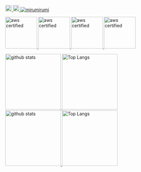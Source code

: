 <p align="left">
  <a href="http://twitter.com/mirumi">
    <img height="20" src="https://img.shields.io/twitter/follow/milmemo_net?label=Twitter%20Follower&logo=twitter&style=flat&color=blue" />
  </a>
  <a href="https://github.com/mirumirumi">
    <img height="20" src="https://img.shields.io/github/stars/mirumirumi?color=orange&label=GitHub%20stars&logo=github&logo_color=orange" />
  </a>
  <a href="https://github.com/mirumirumi/">
    <img src="https://komarev.com/ghpvc/?username=mirumirumi&color=orange&logo=github" alt="mirumirumi" />
  </a>

  <!--
  <a href="https://zenn.dev/mirumi">
    <img height="20" src="https://zenn.badge.nikaera.com/s/mirumi/likes" />
  </a>
  <a href="https://zenn.dev/mirumi">
    <img height="20" src="https://zenn.badge.nikaera.com/s/mirumi/followers" />
  </a>
  -->
</p>

<p align="left">
  <a href="https://github.com/mirumirumi#gh-light-mode-only">
    <img alt="aws certified" height="99.9px" src="https://images.credly.com/size/680x680/images/b9feab85-1a43-4f6c-99a5-631b88d5461b/image.png" />
    <img alt="aws certified" height="99.9px" src="https://d1.awsstatic.com/training-and-certification/certification-badges/AWS-Certified-Security-Specialty_badge.75ad1e505c0241bdb321f4c4d9abc51c0109c54f.png" />
  </a>
  <a href="https://github.com/mirumirumi#gh-dark-mode-only">
    <!-- same -->
    <img alt="aws certified" height="99.9px" src="https://images.credly.com/size/680x680/images/b9feab85-1a43-4f6c-99a5-631b88d5461b/image.png" />
    <img alt="aws certified" height="99.9px" src="https://d1.awsstatic.com/training-and-certification/certification-badges/AWS-Certified-Security-Specialty_badge.75ad1e505c0241bdb321f4c4d9abc51c0109c54f.png" />
    <!-- <img alt="aws certified" height="99.9px" src="https://mirumi.me/wp-content/uploads/aws-certified-developer-associate-dark.png" />
    <img alt="aws certified" height="99.9px" src="https://mirumi.me/wp-content/uploads/aws-certified-security-specialty-dark.png" /> -->
  </a>
</p>

<p align="left">
  <a href="https://github.com/mirumirumi#gh-light-mode-only">
    <img alt="github stats" height="175px" src="https://github-readme-stats.vercel.app/api?username=mirumirumi&count_private=true&show_icons=true&title_color=f08216&icon_color=f08216" />
    <img alt="Top Langs" height="175px" src="https://github-readme-stats.vercel.app/api/top-langs/?username=mirumirumi&layout=compact&count_private=true&show_icons=true&title_color=495b71&hide=html,css,javascript,visual+basic+.net,vue,scss,powershell,php,vbscript,batchfile,ejs" />
  </a>
  <a href="https://github.com/mirumirumi#gh-dark-mode-only">
    <img alt="github stats" height="175px" src="https://github-readme-stats.vercel.app/api?username=mirumirumi&count_private=true&show_icons=true&title_color=f08216&icon_color=f08216&theme=slateorange" />
    <img alt="Top Langs" height="175px" src="https://github-readme-stats.vercel.app/api/top-langs/?username=mirumirumi&layout=compact&count_private=true&show_icons=true&title_color=495b71&hide=html,css,javascript,visual+basic+.net,vue,scss,powershell,php,vbscript,batchfile,ejs&theme=slateorange" />
  </a>
</p>

